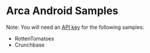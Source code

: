 Arca Android Samples
====================

Note: You will need an [API key](http://developer.mashery.com/apis) for the following samples: 

- RottenTomatoes
- Crunchbase
